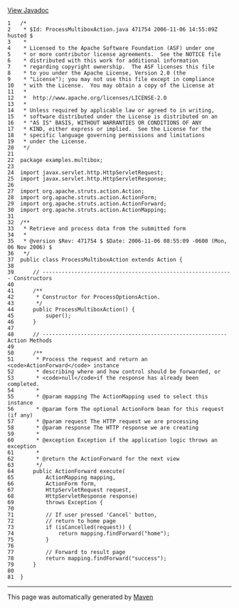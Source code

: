 [View Javadoc](../../../apidocs/examples/multibox/ProcessMultiboxAction.html.md)


    1   /*
    2    * $Id: ProcessMultiboxAction.java 471754 2006-11-06 14:55:09Z husted $
    3    *
    4    * Licensed to the Apache Software Foundation (ASF) under one
    5    * or more contributor license agreements.  See the NOTICE file
    6    * distributed with this work for additional information
    7    * regarding copyright ownership.  The ASF licenses this file
    8    * to you under the Apache License, Version 2.0 (the
    9    * "License"); you may not use this file except in compliance
    10   * with the License.  You may obtain a copy of the License at
    11   *
    12   *  http://www.apache.org/licenses/LICENSE-2.0
    13   *
    14   * Unless required by applicable law or agreed to in writing,
    15   * software distributed under the License is distributed on an
    16   * "AS IS" BASIS, WITHOUT WARRANTIES OR CONDITIONS OF ANY
    17   * KIND, either express or implied.  See the License for the
    18   * specific language governing permissions and limitations
    19   * under the License.
    20   */
    21  
    22  package examples.multibox;
    23  
    24  import javax.servlet.http.HttpServletRequest;
    25  import javax.servlet.http.HttpServletResponse;
    26  
    27  import org.apache.struts.action.Action;
    28  import org.apache.struts.action.ActionForm;
    29  import org.apache.struts.action.ActionForward;
    30  import org.apache.struts.action.ActionMapping;
    31  
    32  /**
    33   * Retrieve and process data from the submitted form
    34   *
    35   * @version $Rev: 471754 $ $Date: 2006-11-06 08:55:09 -0600 (Mon, 06 Nov 2006) $
    36   */
    37  public class ProcessMultiboxAction extends Action {
    38  
    39      // ------------------------------------------------------------ Constructors
    40  
    41      /**
    42       * Constructor for ProcessOptionsAction.
    43       */
    44      public ProcessMultiboxAction() {
    45          super();
    46      }
    47  
    48      // ---------------------------------------------------------- Action Methods
    49  
    50      /**
    51       * Process the request and return an <code>ActionForward</code> instance
    52       * describing where and how control should be forwarded, or
    53       * <code>null</code>if the response has already been completed.
    54       *
    55       * @param mapping The ActionMapping used to select this instance
    56       * @param form The optional ActionForm bean for this request (if any)
    57       * @param request The HTTP request we are processing
    58       * @param response The HTTP response we are creating
    59       *
    60       * @exception Exception if the application logic throws an exception
    61       *
    62       * @return the ActionForward for the next view
    63       */
    64      public ActionForward execute(
    65          ActionMapping mapping,
    66          ActionForm form,
    67          HttpServletRequest request,
    68          HttpServletResponse response)
    69          throws Exception {
    70  
    71          // If user pressed 'Cancel' button,
    72          // return to home page
    73          if (isCancelled(request)) {
    74              return mapping.findForward("home");
    75          }
    76  
    77          // Forward to result page
    78          return mapping.findForward("success");
    79      }
    80  
    81  }

------------------------------------------------------------------------

This page was automatically generated by [Maven](http://maven.apache.org/)
